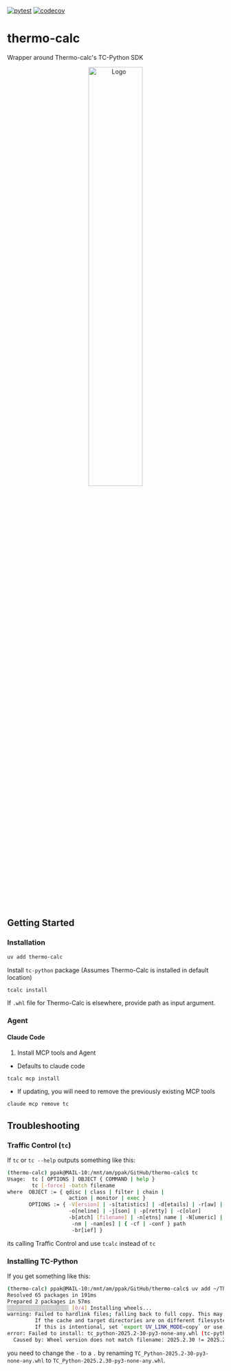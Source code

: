 [![pytest](https://github.com/ppak10/thermo-calc/actions/workflows/pytest.yml/badge.svg)](https://github.com/ppak10/thermo-calc/actions/workflows/pytest.yml)
[![codecov](https://codecov.io/github/ppak10/thermo-calc/graph/badge.svg?token=YOM2JAD766)](https://codecov.io/github/ppak10/thermo-calc)

# thermo-calc
Wrapper around Thermo-calc's TC-Python SDK

<p align="center">
  <img src="./icon.svg" alt="Logo" width="50%">
</p>

## Getting Started
### Installation
```bash
uv add thermo-calc
```

Install `tc-python` package (Assumes Thermo-Calc is installed in default location)
```bash
tcalc install
```
If `.whl` file for Thermo-Calc is elsewhere, provide path as input argument.

### Agent
#### Claude Code
1. Install MCP tools and Agent
- Defaults to claude code
```bash
tcalc mcp install
```

- If updating, you will need to remove the previously existing MCP tools
```bash
claude mcp remove tc
```

## Troubleshooting

### Traffic Control (`tc`)
If `tc` or `tc --help` outputs something like this:

```bash
(thermo-calc) ppak@MAIL-10:/mnt/am/ppak/GitHub/thermo-calc$ tc
Usage:  tc [ OPTIONS ] OBJECT { COMMAND | help }
        tc [-force] -batch filename
where  OBJECT := { qdisc | class | filter | chain |
                    action | monitor | exec }
       OPTIONS := { -V[ersion] | -s[tatistics] | -d[etails] | -r[aw] |
                    -o[neline] | -j[son] | -p[retty] | -c[olor]
                    -b[atch] [filename] | -n[etns] name | -N[umeric] |
                     -nm | -nam[es] | { -cf | -conf } path
                     -br[ief] }
```

its calling Traffic Control and use `tcalc` instead of `tc`

### Installing TC-Python
If you get something like this:

```bash
(thermo-calc) ppak@MAIL-10:/mnt/am/ppak/GitHub/thermo-calc$ uv add ~/Thermo-Calc/2025b/SDK/TC-Python/TC_Python-2025.2-30-py3-none-any.whl 
Resolved 65 packages in 191ms
Prepared 2 packages in 57ms
░░░░░░░░░░░░░░░░░░░░ [0/4] Installing wheels...                                                                                                                                                                                                                                                             
warning: Failed to hardlink files; falling back to full copy. This may lead to degraded performance.
         If the cache and target directories are on different filesystems, hardlinking may not be supported.
         If this is intentional, set `export UV_LINK_MODE=copy` or use `--link-mode=copy` to suppress this warning.
error: Failed to install: tc_python-2025.2-30-py3-none-any.whl (tc-python==2025.2 (from file:///home/ppak/Thermo-Calc/2025b/SDK/TC-Python/TC_Python-2025.2-30-py3-none-any.whl))
  Caused by: Wheel version does not match filename: 2025.2.30 != 2025.2
```

you need to change the `-` to a `.` by renaming `TC_Python-2025.2-30-py3-none-any.whl` to `TC_Python-2025.2.30-py3-none-any.whl`.

